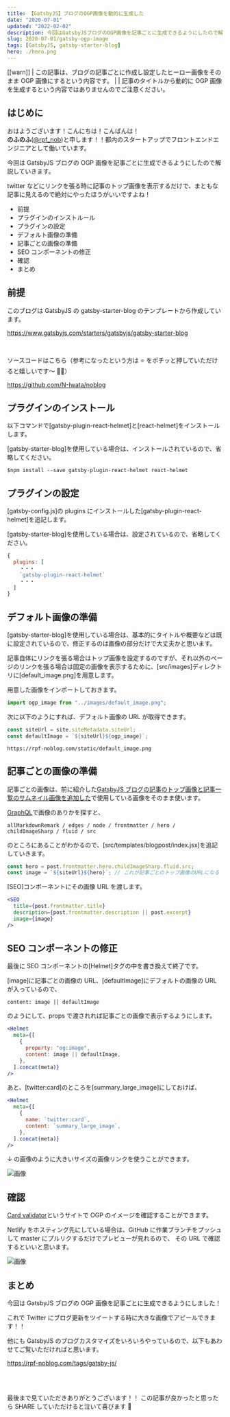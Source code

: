 ```yaml
---
title: 【GatsbyJS】ブログのOGP画像を動的に生成した
date: "2020-07-01"
updated: "2022-02-02"
description: 今回はGatsbyJSブログのOGP画像を記事ごとに生成できるようにしたので解説していきます。twitterなどにリンクを張る時に記事のトップ画像を表示するだけで、まともな記事に見えるので絶対にやったほうがいいですよね！
slug: 2020-07-01/gatsby-ogp-image
tags: [GatsbyJS, gatsby-starter-blog]
hero: ./hero.png
---
```


[[warn]]
| この記事は、ブログの記事ごとに作成し設定したヒーロー画像をそのまま OGP 画像にするという内容です。
|
| 記事のタイトルから動的に OGP 画像を生成するという内容ではありませんのでご注意ください。

## はじめに

おはようございます！こんにちは！こんばんは！<br>
**のふのふ**([@rpf_nob](https://twitter.com/rpf_nob))と申します！！都内のスタートアップでフロントエンドエンジニアとして働いています。

今回は GatsbyJS ブログの OGP 画像を記事ごとに生成できるようにしたので解説していきます。

twitter などにリンクを張る時に記事のトップ画像を表示するだけで、まともな記事に見えるので絶対にやったほうがいいですよね！

- 前提
- プラグインのインストルール
- プラグインの設定
- デフォルト画像の準備
- 記事ごとの画像の準備
- SEO コンポーネントの修正
- 確認
- まとめ

## 前提

このブログは GatsbyJS の gatsby-starter-blog のテンプレートから作成しています。

https://www.gatsbyjs.com/starters/gatsbyjs/gatsby-starter-blog

<br/>

ソースコードはこちら（参考になったという方は ⭐️ をポチッと押していただけると嬉しいです〜 🙇‍♂️）

https://github.com/N-Iwata/noblog

## プラグインのインストール

以下コマンドで[gatsby-plugin-react-helmet]と[react-helmet]をインストールします。

[gatsby-starter-blog]を使用している場合は、インストールされているので、省略してください。

```
$npm install --save gatsby-plugin-react-helmet react-helmet
```

## プラグインの設定

[gatsby-config.js]の plugins にインストールした[gatsby-plugin-react-helmet]を追記します。

[gatsby-starter-blog]を使用している場合は、設定されているので、省略してください。

```js:title=gatsby-config.js
{
  plugins: [
    ・・・
    `gatsby-plugin-react-helmet`
    ・・・
  ]
}
```

## デフォルト画像の準備

[gatsby-starter-blog]を使用している場合は、基本的にタイトルや概要などは既に設定されているので、修正するのは画像の部分だけで大丈夫かと思います。

記事自体にリンクを張る場合はトップ画像を設定するのですが、それ以外のページのリンクを張る場合は固定の画像を表示するために、[src/images]ディレクトリに[default_image.png]を用意します。

用意した画像をインポートしておきます。

```js:title=src/components/seo/index.jsx
import ogp_image from "../images/default_image.png";
```

次に以下のようにすれば、デフォルト画像の URL が取得できます。

```js:title=src/components/seo/index.jsx
const siteUrl = site.siteMetadata.siteUrl;
const defaultImage = `${siteUrl}${ogp_image}`;
```

```
https://rpf-noblog.com/static/default_image.png
```

## 記事ごとの画像の準備

記事ごとの画像は、前に紹介した[GatsbyJS ブログの記事のトップ画像と記事一覧のサムネイル画像を追加した](https://rpf-noblog.com/2020-05-10/gatsby-hero)で使用している画像をそのまま使います。

[GraphQL](http://localhost:8000/___graphq)で画像のありかを探すと、

```
allMarkdownRemark / edges / node / frontmatter / hero / childImageSharp / fluid / src
```

のところにあることがわかるので、[src/templates/blogpost/index.jsx]を追記していきます。

```js:title=src/templates/blogpost/index.js
const hero = post.frontmatter.hero.childImageSharp.fluid.src;
const image = `${siteUrl}${hero}`; // これが記事ごとのトップ画像のURLになる
```

[SEO]コンポーネントにその画像 URL を渡します。

```js{4}:title=src/templates/blogpost/index.jsx
<SEO
  title={post.frontmatter.title}
  description={post.frontmatter.description || post.excerpt}
  image={image}
/>
```

## SEO コンポーネントの修正

最後に SEO コンポーネントの[Helmet]タグの中を書き換えて終了です。

[image]に記事ごとの画像の URL、[defaultImage]にデフォルトの画像の URL が入っているので、

`content: image || defaultImage`

のようにして、props で渡されれば記事ごとの画像で表示するようにします。

```js{4-5}:title=src/components/seo/index.jsx
<Helmet
  meta={[
    {
      property: "og:image",
      content: image || defaultImage,
    },
  ].concat(meta)}
/>
```

あと、[twitter:card]のところを[summary_large_image]にしておけば、

```js{4-5}:title=src/components/seo/index.jsx
<Helmet
  meta={[
    {
      name: `twitter:card`,
      content: `summary_large_image`,
    },
  ].concat(meta)}
/>
```

↓ の画像のように大きいサイズの画像リンクを使うことができます。

![画像](img1.png)

## 確認

[Card validator](https://cards-dev.twitter.com/validator)というサイトで OGP のイメージを確認することができます。

Netlify をホスティング先にしている場合は、GitHub に作業ブランチをプッシュして master にプルリクするだけでプレビューが見れるので、
その URL で確認するといいと思います。

![画像](img2.png)

## まとめ

今回は GatsbyJS ブログの OGP 画像を記事ごとに生成できるようにしました！

これで Twitter にブログ更新をツイートする時に大きな画像でアピールできます！！

他にも GatsbyJS のブログカスタマイズをいろいろやっているので、以下もあわせてご覧いただければと思います。

https://rpf-noblog.com/tags/gatsby-js/

<br>
<br>

最後まで見ていただきありがとうございます！！
この記事が良かったと思ったら SHARE していただけると泣いて喜びます 🤣
